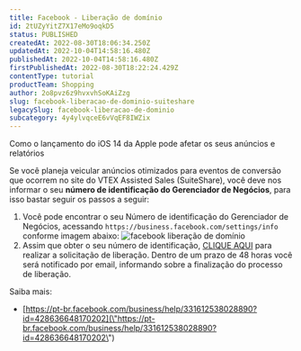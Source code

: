 ```yaml
---
title: Facebook - Liberação de domínio
id: 2tUZyYitZ7X17eMo9oqkD5
status: PUBLISHED
createdAt: 2022-08-30T18:06:34.250Z
updatedAt: 2022-10-04T14:58:16.480Z
publishedAt: 2022-10-04T14:58:16.480Z
firstPublishedAt: 2022-08-30T18:22:24.429Z
contentType: tutorial
productTeam: Shopping
author: 2o8pvz6z9hvxvhSoKAiZzg
slug: facebook-liberacao-de-dominio-suiteshare
legacySlug: facebook-liberacao-de-dominio
subcategory: 4y4ylvqceE6vVqEF8IWZix
---
```


Como o lançamento do iOS 14 da Apple pode afetar os seus anúncios e relatórios

Se você planeja veicular anúncios otimizados para eventos de conversão que ocorrem no site do VTEX Assisted Sales (SuiteShare), você deve nos informar o seu **número de identificação do Gerenciador de Negócios**, para isso bastar seguir os passos a seguir: 

1. Você pode encontrar o seu Número de identificação do Gerenciador de Negócios, acessando `https://business.facebook.com/settings/info` conforme imagem abaixo:
![facebook liberação de domínio](https://images.ctfassets.net/alneenqid6w5/8upBYK7kQ4JPmnchLkNfz/07b08fedc1d9d8863d0bca7ebc455d02/image.png)
2. Assim que obter o seu número de identificação, [CLIQUE AQUI](\"https://suit.sh/liberacao-de-dominio\") para realizar a solicitação de liberação. Dentro de um prazo de 48 horas você será notificado por email, informando sobre a finalização do processo de liberação.

Saiba mais:

- [https://pt-br.facebook.com/business/help/331612538028890?id=428636648170202](\"https://pt-br.facebook.com/business/help/331612538028890?id=428636648170202\")
